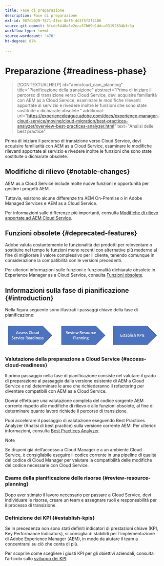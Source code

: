 ```yaml
---
title: Fase di preparazione
description: Fase di preparazione
exl-id: 987cb929-7871-4fec-8ef5-4d2f5f2f2186
source-git-commit: 6fcde5440a5e2eec57b69b14dca93192634b3c3a
workflow-type: tm+mt
source-wordcount: '470'
ht-degree: 87%

---
```


# Preparazione {#readiness-phase}

>[!CONTEXTUALHELP]
>id="aemcloud_cam_planning"
>title="Pianificazione della transizione"
>abstract="Prima di iniziare il percorso di transizione verso Cloud Service, devi acquisire familiarità con AEM as a Cloud Service, esaminare le modifiche rilevanti apportate al servizio e rivedere inoltre le funzioni che sono state sostituite o dichiarate obsolete."
>additional-url="https://experienceleague.adobe.com/docs/experience-manager-cloud-service/moving/cloud-migration/best-practices-analyzer/overview-best-practices-analyzer.html" text="Analisi delle best practice"

Prima di iniziare il percorso di transizione verso Cloud Service, devi acquisire familiarità con AEM as a Cloud Service, esaminare le modifiche rilevanti apportate al servizio e rivedere inoltre le funzioni che sono state sostituite o dichiarate obsolete.

## Modifiche di rilievo {#notable-changes}

AEM as a Cloud Service include molte nuove funzioni e opportunità per gestire i progetti AEM.

Tuttavia, esistono alcune differenze tra AEM On-Premise o in Adobe Managed Services e AEM as a Cloud Service.

Per informazioni sulle differenze più importanti, consulta [Modifiche di rilievo apportate ad AEM Cloud Service](https://experienceleague.adobe.com/docs/experience-manager-cloud-service/release-notes/aem-cloud-changes.html).

## Funzioni obsolete {#deprecated-features}

Adobe valuta costantemente le funzionalità dei prodotti per reinventare o sostituire nel tempo le funzioni meno recenti con alternative più moderne al fine di migliorare il valore complessivo per il cliente, tenendo comunque in considerazione la compatibilità con le versioni precedenti.

Per ulteriori informazioni sulle funzioni e funzionalità dichiarate obsolete in Experience Manager as a Cloud Service, consulta [Funzioni obsolete](https://experienceleague.adobe.com/docs/experience-manager-cloud-service/release-notes/deprecated-removed-features.html#deprecated-features).

## Informazioni sulla fase di pianificazione {#introduction}

Nella figura seguente sono illustrati i passaggi chiave della fase di pianificazione:

![immagine](/help/move-to-cloud-service/assets/planning-phaseimg1.png)

### Valutazione della preparazione a Cloud Service {#access-cloud-readiness}

Il primo passaggio nella fase di pianificazione consiste nel valutare il grado di preparazione al passaggio dalla versione esistente di AEM a Cloud Service e nel determinare le aree che richiederanno il refactoring per diventare compatibili con AEM as a Cloud Service.

Dovrai effettuare una valutazione completa del codice sorgente AEM corrente rispetto alle modifiche di rilievo e alle funzioni obsolete, al fine di determinare quanto lavoro richiede il percorso di transizione.

Puoi accelerare il passaggio di valutazione eseguendo Best Practices Analyzer (Analisi di best practice) sulla versione corrente AEM. Per ulteriori informazioni, consulta [Best Practices Analyzer](/help/move-to-cloud-service/best-practices-analyzer/overview-best-practices-analyzer.md).

>[!NOTE]
>Se disponi già dell’accesso a Cloud Manager e a un ambiente Cloud Service, è consigliabile eseguire il codice corrente in una pipeline di qualità del codice di Cloud Manager per valutare la compatibilità delle modifiche del codice necessarie con Cloud Service.

### Esame della pianificazione delle risorse {#review-resource-planning}

Dopo aver stimato il lavoro necessario per passare a Cloud Service, devi individuare le risorse, creare un team e assegnare ruoli e responsabilità per il processo di transizione.

### Definizione dei KPI {#establish-kpis}

Se in precedenza non sono stati definiti indicatori di prestazioni chiave (KPI, Key Performance Indicators), si consiglia di stabilirli per l’implementazione di Adobe Experience Manager (AEM), in modo da aiutare il team a concentrarsi su ciò che conta di più.

Per scoprire come scegliere i giusti KPI per gli obiettivi aziendali, consulta l’articolo sullo [sviluppo dei KPI](https://guided.adobe.com/welcome/aem/part6.html).
